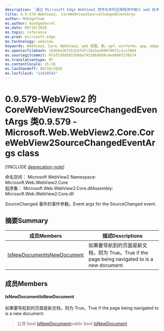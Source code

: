 ```yaml
---
description: '通过 Microsoft Edge WebView2 控件在本机应用程序中嵌入 web 技术 (HTML、CSS 和 JavaScript) '
title: 0.9.579-WebView2。 CoreWebView2SourceChangedEventArgs
author: MSEdgeTeam
ms.author: msedgedevrel
ms.date: 09/10/2020
ms.topic: reference
ms.prod: microsoft-edge
ms.technology: webview
keywords: WebView2、Core、WebView2、web 视图、新、wpf、winforms、app、edge、CoreWebView2、CoreWebView2Controller、浏览器控件、边缘 html、、浏览器控件、边缘 html、WebView2
ms.openlocfilehash: 1b4b4e26715328fd7c2ba5ea999f40f1c1ce7860
ms.sourcegitcommit: 0faf538d5033508af4320b9b89c4ed99872f0574
ms.translationtype: MT
ms.contentlocale: zh-CN
ms.lasthandoff: 09/10/2020
ms.locfileid: "11010542"
---
```

# <span data-ttu-id="98394-104">0.9.579-WebView2 的 CoreWebView2SourceChangedEventArgs 类</span><span class="sxs-lookup"><span data-stu-id="98394-104">0.9.579 - Microsoft.Web.WebView2.Core.CoreWebView2SourceChangedEventArgs class</span></span> 

[!INCLUDE [deprecation-note](../../includes/deprecation-note.md)]

<span data-ttu-id="98394-105">命名空间： Microsoft WebView2 </span><span class="sxs-lookup"><span data-stu-id="98394-105">Namespace: Microsoft.Web.WebView2.Core</span></span>\
<span data-ttu-id="98394-106">程序集： Microsoft.Web.WebView2.Core.dll</span><span class="sxs-lookup"><span data-stu-id="98394-106">Assembly: Microsoft.Web.WebView2.Core.dll</span></span>

<span data-ttu-id="98394-107">SourceChanged 事件的事件参数。</span><span class="sxs-lookup"><span data-stu-id="98394-107">Event args for the SourceChanged event.</span></span>

## <span data-ttu-id="98394-108">摘要</span><span class="sxs-lookup"><span data-stu-id="98394-108">Summary</span></span>

 <span data-ttu-id="98394-109">成员</span><span class="sxs-lookup"><span data-stu-id="98394-109">Members</span></span>                        | <span data-ttu-id="98394-110">描述</span><span class="sxs-lookup"><span data-stu-id="98394-110">Descriptions</span></span>
--------------------------------|---------------------------------------------
[<span data-ttu-id="98394-111">IsNewDocument</span><span class="sxs-lookup"><span data-stu-id="98394-111">IsNewDocument</span></span>](#isnewdocument) | <span data-ttu-id="98394-112">如果要导航到的页面是新文档，则为 True。</span><span class="sxs-lookup"><span data-stu-id="98394-112">True if the page being navigated to is a new document.</span></span>

## <span data-ttu-id="98394-113">成员</span><span class="sxs-lookup"><span data-stu-id="98394-113">Members</span></span>

#### <span data-ttu-id="98394-114">IsNewDocument</span><span class="sxs-lookup"><span data-stu-id="98394-114">IsNewDocument</span></span> 

<span data-ttu-id="98394-115">如果要导航到的页面是新文档，则为 True。</span><span class="sxs-lookup"><span data-stu-id="98394-115">True if the page being navigated to is a new document.</span></span>

> <span data-ttu-id="98394-116">公共 bool [IsNewDocument](#isnewdocument)</span><span class="sxs-lookup"><span data-stu-id="98394-116">public bool [IsNewDocument](#isnewdocument)</span></span>

